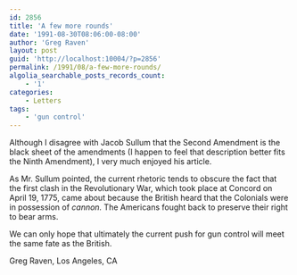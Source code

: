 ```yaml
---
id: 2856
title: 'A few more rounds'
date: '1991-08-30T08:06:00-08:00'
author: 'Greg Raven'
layout: post
guid: 'http://localhost:10004/?p=2856'
permalink: /1991/08/a-few-more-rounds/
algolia_searchable_posts_records_count:
    - '1'
categories:
    - Letters
tags:
    - 'gun control'
---
```


Although I disagree with Jacob Sullum that the Second Amendment is the black sheet of the amendments (I happen to feel that description better fits the Ninth Amendment), I very much enjoyed his article.

As Mr. Sullum pointed, the current rhetoric tends to obscure the fact that the first clash in the Revolutionary War, which took place at Concord on April 19, 1775, came about because the British heard that the Colonials were in possession of *cannon.* The Americans fought back to preserve their right to bear arms.

We can only hope that ultimately the current push for gun control will meet the same fate as the British.

Greg Raven, Los Angeles, CA